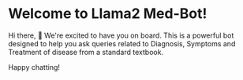 # Welcome to Llama2 Med-Bot! 

Hi there, 👋 We're excited to have you on board. This is a powerful bot designed to help you ask queries related to Diagnosis, Symptoms and Treatment of disease from a standard textbook.



Happy chatting! 

